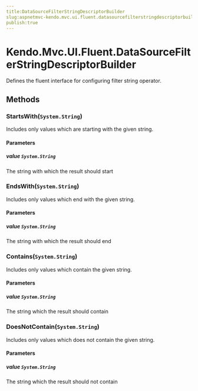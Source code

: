 ```yaml
---
title:DataSourceFilterStringDescriptorBuilder
slug:aspnetmvc-kendo.mvc.ui.fluent.datasourcefilterstringdescriptorbuilder
publish:true
---
```


# Kendo.Mvc.UI.Fluent.DataSourceFilterStringDescriptorBuilder
Defines the fluent interface for configuring filter string operator.



## Methods

### StartsWith(`System.String`)
Includes only values which are starting with the given string.


#### Parameters

##### value `System.String`
The string with which the result should start





### EndsWith(`System.String`)
Includes only values which end with the given string.


#### Parameters

##### value `System.String`
The string with which the result should end





### Contains(`System.String`)
Includes only values which contain the given string.


#### Parameters

##### value `System.String`
The string which the result should contain





### DoesNotContain(`System.String`)
Includes only values which does not contain the given string.


#### Parameters

##### value `System.String`
The string which the result should not contain






